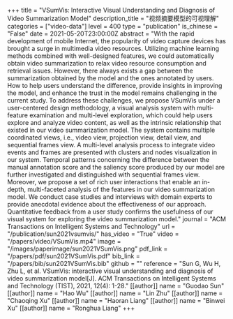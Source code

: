 +++
title = "VSumVis: Interactive Visual Understanding and Diagnosis of Video Summarization Model"
description_title = "视频摘要模型的可视理解"
categories = ["video-data"]
level = 400
type = "publication"
is_chinese = "False"
date = 2021-05-20T23:00:00Z
abstract = "With the rapid development of mobile Internet, the popularity of video capture devices has brought a surge in multimedia video resources. Utilizing machine learning methods combined with well-designed features, we could automatically obtain video summarization to relax video resource consumption and retrieval issues. However, there always exists a gap between the summarization obtained by the model and the ones annotated by users. How to help users understand the difference, provide insights in improving the model, and enhance the trust in the model remains challenging in the current study. To address these challenges, we propose VSumVis under a user-centered design methodology, a visual analysis system with multi-feature examination and multi-level exploration, which could help users explore and analyze video content, as well as the intrinsic relationship that existed in our video summarization model. The system contains multiple coordinated views, i.e., video view, projection view, detail view, and sequential frames view. A multi-level analysis process to integrate video events and frames are presented with clusters and nodes visualization in our system. Temporal patterns concerning the difference between the manual annotation score and the saliency score produced by our model are further investigated and distinguished with sequential frames view. Moreover, we propose a set of rich user interactions that enable an in-depth, multi-faceted analysis of the features in our video summarization model. We conduct case studies and interviews with domain experts to provide anecdotal evidence about the effectiveness of our approach. Quantitative feedback from a user study confirms the usefulness of our visual system for exploring the video summarization model."
journal = "ACM Transactions on Intelligent Systems and Technology"
url = "/publication/sun2021vsumvis/"
has_video = "True"
video = "/papers/video/VSumVis.mp4"
image = "/images/paperimage/sun2021VSumVis.png"
pdf_link = "/papers/pdf/sun2021VSumVis.pdf"
bib_link = "/papers/bib/sun2021VSumVis.bib"
github = ""
reference = "Sun G, Wu H, Zhu L, et al. VSumVis: interactive visual understanding and diagnosis of video summarization model[J]. ACM Transactions on Intelligent Systems and Technology (TIST), 2021, 12(4): 1-28."
[[author]]
name = "Guodao Sun"
[[author]]
name = "Hao Wu"
[[author]]
name = "Lin Zhu"
[[author]]
name = "Chaoqing Xu"
[[author]]
name = "Haoran Liang"
[[author]]
name = "Binwei Xu"
[[author]]
name = "Ronghua Liang"
+++